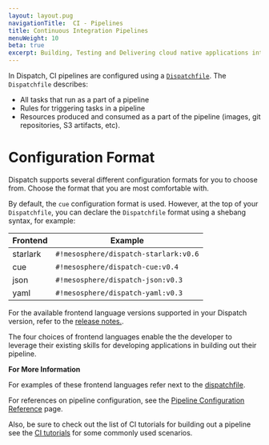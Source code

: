 ```yaml
---
layout: layout.pug
navigationTitle:  CI - Pipelines
title: Continuous Integration Pipelines
menuWeight: 10
beta: true
excerpt: Building, Testing and Delivering cloud native applications into kubernetes.
---
```

In Dispatch, CI pipelines are configured using a [`Dispatchfile`](../dispatchfile/). The `Dispatchfile` describes:

* All tasks that run as a part of a pipeline
* Rules for triggering tasks in a pipeline
* Resources produced and consumed as a part of the pipeline (images, git repositories, S3 artifacts, etc).

# Configuration Format

Dispatch supports several different configuration formats for you to choose from. Choose the format that you are most comfortable with.

By default, the `cue` configuration format is used. However, at the top of your `Dispatchfile`, you can declare the `Dispatchfile` format using a shebang syntax, for example:

| Frontend |            Example               |
| -------- | ---------------------------------------- |
| starlark | `#!mesosphere/dispatch-starlark:v0.6`    |
| cue      | `#!mesosphere/dispatch-cue:v0.4`  |
| json     | `#!mesosphere/dispatch-json:v0.3` |
| yaml     | `#!mesosphere/dispatch-yaml:v0.3` |

For the available frontend language versions supported in your Dispatch version, refer to the [release notes.](../../release-notes/index.md).

The four choices of frontend languages enable the the developer to leverage their existing skills for developing applications in building out their pipeline.


**For More Information**

For examples of these frontend languages refer next to the [dispatchfile](../Dispatchfile/).

For references on pipeline configuration, see the [Pipeline Configuration Reference](../../references/pipeline-config-ref/) page.

Also, be sure to check out the list of CI tutorials for building out a pipeline see the [CI tutorials](../../tutorials/ci_tutorials/) for some commonly used scenarios.

